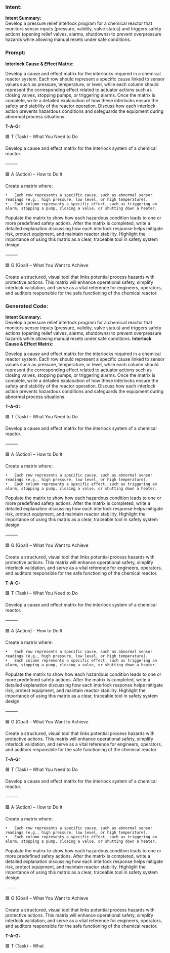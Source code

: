 ### Intent:
**Intent Summary:**  
Develop a pressure relief interlock program for a chemical reactor that monitors sensor inputs (pressure, validity, valve status) and triggers safety actions (opening relief valves, alarms, shutdowns) to prevent overpressure hazards while allowing manual resets under safe conditions.

### Prompt:
**Interlock Cause & Effect Matrix:**

Develop a cause and effect matrix for the interlocks required in a chemical reactor system. Each row should represent a specific cause linked to sensor values such as pressure, temperature, or level, while each column should represent the corresponding effect related to actuator actions such as closing valves, stopping pumps, or triggering alarms. Once the matrix is complete, write a detailed explanation of how these interlocks ensure the safety and stability of the reactor operation. Discuss how each interlock action prevents hazardous conditions and safeguards the equipment during abnormal process situations.

**T-A-G:**

🟥 T (Task) – What You Need to Do

Develop a cause and effect matrix for the interlock system of a chemical reactor.

⸻

🟩 A (Action) – How to Do It

Create a matrix where:

	•	Each row represents a specific cause, such as abnormal sensor readings (e.g., high pressure, low level, or high temperature).
	•	Each column represents a specific effect, such as triggering an alarm, stopping a pump, closing a valve, or shutting down a heater.

Populate the matrix to show how each hazardous condition leads to one or more predefined safety actions. After the matrix is completed, write a detailed explanation discussing how each interlock response helps mitigate risk, protect equipment, and maintain reactor stability. Highlight the importance of using this matrix as a clear, traceable tool in safety system design.

⸻

🟦 G (Goal) – What You Want to Achieve

Create a structured, visual tool that links potential process hazards with protective actions. This matrix will enhance operational safety, simplify interlock validation, and serve as a vital reference for engineers, operators, and auditors responsible for the safe functioning of the chemical reactor.

### Generated Code:
**Intent Summary:**  
Develop a pressure relief interlock program for a chemical reactor that monitors sensor inputs (pressure, validity, valve status) and triggers safety actions (opening relief valves, alarms, shutdowns) to prevent overpressure hazards while allowing manual resets under safe conditions.
**Interlock Cause & Effect Matrix:**

Develop a cause and effect matrix for the interlocks required in a chemical reactor system. Each row should represent a specific cause linked to sensor values such as pressure, temperature, or level, while each column should represent the corresponding effect related to actuator actions such as closing valves, stopping pumps, or triggering alarms. Once the matrix is complete, write a detailed explanation of how these interlocks ensure the safety and stability of the reactor operation. Discuss how each interlock action prevents hazardous conditions and safeguards the equipment during abnormal process situations.

**T-A-G:**

🟥 T (Task) – What You Need to Do

Develop a cause and effect matrix for the interlock system of a chemical reactor.

⸻

🟩 A (Action) – How to Do It

Create a matrix where:

	•	Each row represents a specific cause, such as abnormal sensor readings (e.g., high pressure, low level, or high temperature).
	•	Each column represents a specific effect, such as triggering an alarm, stopping a pump, closing a valve, or shutting down a heater.

Populate the matrix to show how each hazardous condition leads to one or more predefined safety actions. After the matrix is completed, write a detailed explanation discussing how each interlock response helps mitigate risk, protect equipment, and maintain reactor stability. Highlight the importance of using this matrix as a clear, traceable tool in safety system design.

⸻

🟦 G (Goal) – What You Want to Achieve

Create a structured, visual tool that links potential process hazards with protective actions. This matrix will enhance operational safety, simplify interlock validation, and serve as a vital reference for engineers, operators, and auditors responsible for the safe functioning of the chemical reactor.

**T-A-G:**

🟥 T (Task) – What You Need to Do

Develop a cause and effect matrix for the interlock system of a chemical reactor.

⸻

🟩 A (Action) – How to Do It

Create a matrix where:

	•	Each row represents a specific cause, such as abnormal sensor readings (e.g., high pressure, low level, or high temperature).
	•	Each column represents a specific effect, such as triggering an alarm, stopping a pump, closing a valve, or shutting down a heater.

Populate the matrix to show how each hazardous condition leads to one or more predefined safety actions. After the matrix is completed, write a detailed explanation discussing how each interlock response helps mitigate risk, protect equipment, and maintain reactor stability. Highlight the importance of using this matrix as a clear, traceable tool in safety system design.

⸻

🟦 G (Goal) – What You Want to Achieve

Create a structured, visual tool that links potential process hazards with protective actions. This matrix will enhance operational safety, simplify interlock validation, and serve as a vital reference for engineers, operators, and auditors responsible for the safe functioning of the chemical reactor.

**T-A-G:**

🟥 T (Task) – What You Need to Do

Develop a cause and effect matrix for the interlock system of a chemical reactor.

⸻

🟩 A (Action) – How to Do It

Create a matrix where:

	•	Each row represents a specific cause, such as abnormal sensor readings (e.g., high pressure, low level, or high temperature).
	•	Each column represents a specific effect, such as triggering an alarm, stopping a pump, closing a valve, or shutting down a heater.

Populate the matrix to show how each hazardous condition leads to one or more predefined safety actions. After the matrix is completed, write a detailed explanation discussing how each interlock response helps mitigate risk, protect equipment, and maintain reactor stability. Highlight the importance of using this matrix as a clear, traceable tool in safety system design.

⸻

🟦 G (Goal) – What You Want to Achieve

Create a structured, visual tool that links potential process hazards with protective actions. This matrix will enhance operational safety, simplify interlock validation, and serve as a vital reference for engineers, operators, and auditors responsible for the safe functioning of the chemical reactor.

**T-A-G:**

🟥 T (Task) – What
